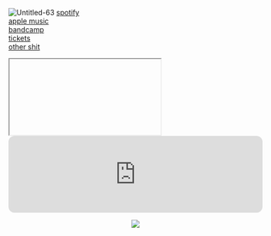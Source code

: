 
![Untitled-63](https://github.com/stevedave4lyfe/stevedave4lyfe.github.io/assets/146142867/25fdc61f-f2c5-40a7-ad42-180f33ce7d84)
[spotify](https://open.spotify.com/artist/1nqSO9rSzslDUzkdmts45p)\
[apple music](https://music.apple.com/ca/artist/stevedave/1449380033)\
[bandcamp](https://stevedave.bandcamp.com/)\
[tickets](https://www.eventbrite.ca/e/ben-stager-music-and-stevedave-at-the-yeti-tickets-713185746767?aff=oddtdtcreator)\
[other shit](https://msha.ke/stevedave)
<p></p>
<p></p>
<iframe id="github-iframe" src=""></iframe>
<script>
    fetch('https://api.github.com/repos/ileathan/hubot-mubot/contents/src/mubot.coffee')
        .then(function(response) {
            return response.json();
        }).then(function(data) {
            var iframe = document.getElementById('github-iframe');
            iframe.src = 'data:text/html;base64,' + encodeURIComponent(data['content']);
        });
</script>
<iframe style="border-radius:12px" src="https://open.spotify.com/embed/track/1eO6fvMkUC9eza8xBznaHP?utm_source=generator&theme=0" width="100%" height="152" frameBorder="0" allowfullscreen="" allow="autoplay; clipboard-write; encrypted-media; fullscreen; picture-in-picture" loading="lazy"></iframe>
<p></p>
<p></p>
<p align="center">
  <img src="https://github.com/stevedave4lyfe/stevedave4lyfe.github.io/assets/146142867/3e9cd674-2317-49cc-b967-cd719189d6d5"/>
</p>
